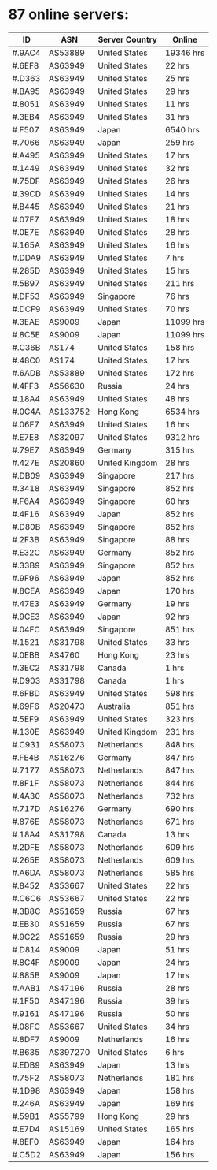 # 87 online servers:

| ID | ASN | Server Country | Online |
| ------ | ------ | ------ | ------ |
| #.9AC4 | AS53889 | United States | 19346 hrs |
| #.6EF8 | AS63949 | United States | 22 hrs |
| #.D363 | AS63949 | United States | 25 hrs |
| #.BA95 | AS63949 | United States | 29 hrs |
| #.8051 | AS63949 | United States | 11 hrs |
| #.3EB4 | AS63949 | United States | 31 hrs |
| #.F507 | AS63949 | Japan | 6540 hrs |
| #.7066 | AS63949 | Japan | 259 hrs |
| #.A495 | AS63949 | United States | 17 hrs |
| #.1449 | AS63949 | United States | 32 hrs |
| #.75DF | AS63949 | United States | 26 hrs |
| #.39CD | AS63949 | United States | 14 hrs |
| #.B445 | AS63949 | United States | 21 hrs |
| #.07F7 | AS63949 | United States | 18 hrs |
| #.0E7E | AS63949 | United States | 28 hrs |
| #.165A | AS63949 | United States | 16 hrs |
| #.DDA9 | AS63949 | United States | 7 hrs |
| #.285D | AS63949 | United States | 15 hrs |
| #.5B97 | AS63949 | United States | 211 hrs |
| #.DF53 | AS63949 | Singapore | 76 hrs |
| #.DCF9 | AS63949 | United States | 70 hrs |
| #.3EAE | AS9009 | Japan | 11099 hrs |
| #.8C5E | AS9009 | Japan | 11099 hrs |
| #.C36B | AS174 | United States | 158 hrs |
| #.48C0 | AS174 | United States | 17 hrs |
| #.6ADB | AS53889 | United States | 172 hrs |
| #.4FF3 | AS56630 | Russia | 24 hrs |
| #.18A4 | AS63949 | United States | 48 hrs |
| #.0C4A | AS133752 | Hong Kong | 6534 hrs |
| #.06F7 | AS63949 | United States | 16 hrs |
| #.E7E8 | AS32097 | United States | 9312 hrs |
| #.79E7 | AS63949 | Germany | 315 hrs |
| #.427E | AS20860 | United Kingdom | 28 hrs |
| #.DB09 | AS63949 | Singapore | 217 hrs |
| #.3418 | AS63949 | Singapore | 852 hrs |
| #.F6A4 | AS63949 | Singapore | 60 hrs |
| #.4F16 | AS63949 | Japan | 852 hrs |
| #.D80B | AS63949 | Singapore | 852 hrs |
| #.2F3B | AS63949 | Singapore | 88 hrs |
| #.E32C | AS63949 | Germany | 852 hrs |
| #.33B9 | AS63949 | Singapore | 852 hrs |
| #.9F96 | AS63949 | Japan | 852 hrs |
| #.8CEA | AS63949 | Japan | 170 hrs |
| #.47E3 | AS63949 | Germany | 19 hrs |
| #.9CE3 | AS63949 | Japan | 92 hrs |
| #.04FC | AS63949 | Singapore | 851 hrs |
| #.1521 | AS31798 | United States | 33 hrs |
| #.0EBB | AS4760 | Hong Kong | 23 hrs |
| #.3EC2 | AS31798 | Canada | 1 hrs |
| #.D903 | AS31798 | Canada | 1 hrs |
| #.6FBD | AS63949 | United States | 598 hrs |
| #.69F6 | AS20473 | Australia | 851 hrs |
| #.5EF9 | AS63949 | United States | 323 hrs |
| #.130E | AS63949 | United Kingdom | 231 hrs |
| #.C931 | AS58073 | Netherlands | 848 hrs |
| #.FE4B | AS16276 | Germany | 847 hrs |
| #.7177 | AS58073 | Netherlands | 847 hrs |
| #.8F1F | AS58073 | Netherlands | 844 hrs |
| #.4A30 | AS58073 | Netherlands | 732 hrs |
| #.717D | AS16276 | Germany | 690 hrs |
| #.876E | AS58073 | Netherlands | 671 hrs |
| #.18A4 | AS31798 | Canada | 13 hrs |
| #.2DFE | AS58073 | Netherlands | 609 hrs |
| #.265E | AS58073 | Netherlands | 609 hrs |
| #.A6DA | AS58073 | Netherlands | 585 hrs |
| #.8452 | AS53667 | United States | 22 hrs |
| #.C6C6 | AS53667 | United States | 22 hrs |
| #.3B8C | AS51659 | Russia | 67 hrs |
| #.EB30 | AS51659 | Russia | 67 hrs |
| #.9C22 | AS51659 | Russia | 29 hrs |
| #.D814 | AS9009 | Japan | 51 hrs |
| #.8C4F | AS9009 | Japan | 24 hrs |
| #.885B | AS9009 | Japan | 17 hrs |
| #.AAB1 | AS47196 | Russia | 28 hrs |
| #.1F50 | AS47196 | Russia | 39 hrs |
| #.9161 | AS47196 | Russia | 50 hrs |
| #.08FC | AS53667 | United States | 34 hrs |
| #.8DF7 | AS9009 | Netherlands | 16 hrs |
| #.B635 | AS397270 | United States | 6 hrs |
| #.EDB9 | AS63949 | Japan | 13 hrs |
| #.75F2 | AS58073 | Netherlands | 181 hrs |
| #.1D98 | AS63949 | Japan | 158 hrs |
| #.246A | AS63949 | Japan | 169 hrs |
| #.59B1 | AS55799 | Hong Kong | 29 hrs |
| #.E7D4 | AS15169 | United States | 165 hrs |
| #.8EF0 | AS63949 | Japan | 164 hrs |
| #.C5D2 | AS63949 | Japan | 156 hrs |

